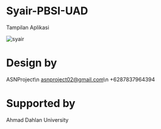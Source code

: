 # Syair-PBSI-UAD

Tampilan Aplikasi

![syair](https://user-images.githubusercontent.com/49858542/89148245-75158c80-d583-11ea-8762-be53b14a9d14.jpg)

# Design by

ASNProject\n
asnproject02@gmail.com\n
+6287837964394

# Supported by
Ahmad Dahlan University
